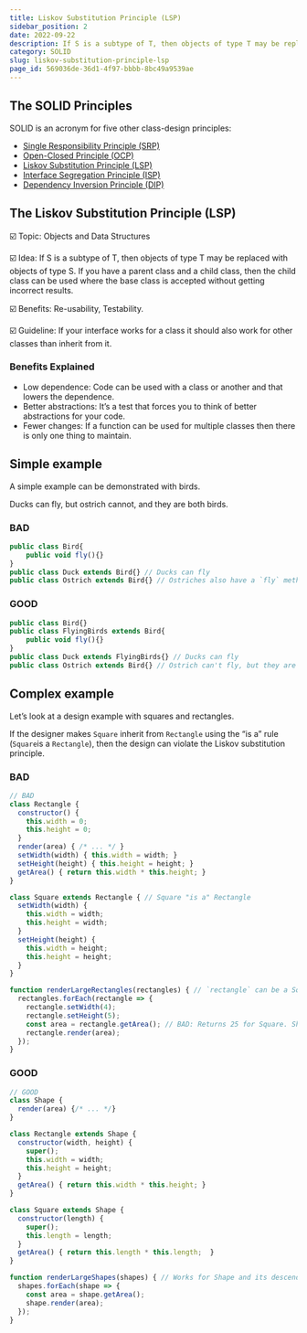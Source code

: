```yaml
---
title: Liskov Substitution Principle (LSP)
sidebar_position: 2
date: 2022-09-22
description: If S is a subtype of T, then objects of type T may be replaced with objects of type S. If you have a parent class and a child class, then the child class can be used where the base class is accepted without getting incorrect results.
category: SOLID
slug: liskov-substitution-principle-lsp
page_id: 569036de-36d1-4f97-bbbb-8bc49a9539ae
---
```




## The SOLID Principles 


SOLID is an acronym for five other class-design principles:

- [Single Responsibility Principle (SRP)](/docs/code-tips/single-responsibility-principle-srp)
- [Open-Closed Principle (OCP)](/docs/code-tips/open-closed-principle-ocp)
- [Liskov Substitution Principle (LSP)](/docs/code-tips/liskov-substitution-principle-lsp)
- [Interface Segregation Principle (ISP)](/docs/code-tips/interface-segregation-principle-isp)
- [Dependency Inversion Principle (DIP)](/docs/code-tips/dependency-inversion-principle-dip)

## The Liskov Substitution Principle (LSP)


☑️ Topic: Objects and Data Structures


☑️ Idea: If S is a subtype of T, then objects of type T may be replaced with objects of type S. If you have a parent class and a child class, then the child class can be used where the base class is accepted without getting incorrect results.


☑️ Benefits: Re-usability, Testability.


☑️ Guideline: If your interface works for a class it should also work for other classes than inherit from it.


### Benefits Explained

- Low dependence: Code can be used with a class or another and that lowers the dependence.
- Better abstractions: It’s a test that forces you to think of better abstractions for your code.
- Fewer changes: If a function can be used for multiple classes then there is only one thing to maintain.

## Simple example


A simple example can be demonstrated with birds.


Ducks can fly, but ostrich cannot, and they are both birds.


### BAD


```javascript
public class Bird{
    public void fly(){}
}
public class Duck extends Bird{} // Ducks can fly
public class Ostrich extends Bird{} // Ostriches also have a `fly` method, but ostriches can't fly.
```


### GOOD


```javascript
public class Bird{}
public class FlyingBirds extends Bird{
    public void fly(){}
}
public class Duck extends FlyingBirds{} // Ducks can fly
public class Ostrich extends Bird{} // Ostrich can't fly, but they are still birds
```


## Complex example


Let’s look at a design example with squares and rectangles.


If the designer makes `Square` inherit from `Rectangle` using the “is a” rule (`Square`is a `Rectangle`), then the design can violate the Liskov substitution principle. 


### BAD


```javascript
// BAD
class Rectangle {
  constructor() {
    this.width = 0;
    this.height = 0;
  }
  render(area) { /* ... */ }
  setWidth(width) { this.width = width; }
  setHeight(height) { this.height = height; }
  getArea() { return this.width * this.height; }
}

class Square extends Rectangle { // Square "is a" Rectangle
  setWidth(width) {
    this.width = width;
    this.height = width;
  }
  setHeight(height) {
    this.width = height;
    this.height = height;
  }
}

function renderLargeRectangles(rectangles) { // `rectangle` can be a Square 
  rectangles.forEach(rectangle => {
    rectangle.setWidth(4);
    rectangle.setHeight(5);
    const area = rectangle.getArea(); // BAD: Returns 25 for Square. Should be 20.
    rectangle.render(area);
  });
}
```


### GOOD


```javascript
// GOOD
class Shape {
  render(area) {/* ... */}
}

class Rectangle extends Shape {
  constructor(width, height) {
    super();
    this.width = width;
    this.height = height;
  }
  getArea() { return this.width * this.height; }
}

class Square extends Shape {
  constructor(length) {
    super();
    this.length = length;
  }
  getArea() { return this.length * this.length;  }
}

function renderLargeShapes(shapes) { // Works for Shape and its descendants
  shapes.forEach(shape => {
    const area = shape.getArea();
    shape.render(area);
  });
}
```


